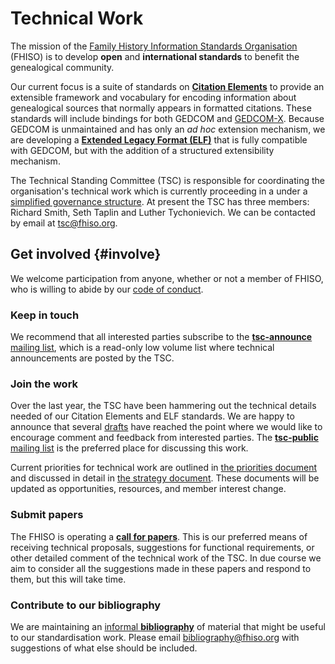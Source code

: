 Technical Work
==============

The mission of the [Family History Information Standards
Organisation](//fhiso.org) (FHISO) is to develop **open** and
**international standards** to benefit the genealogical community.

Our current focus is a suite of standards on [**Citation
Elements**](/drafts#cev) to provide an extensible framework and
vocabulary for encoding information about genealogical sources that
normally appears in formatted citations.  These standards will include
bindings for both GEDCOM and [GEDCOM-X](http://www.gedcomx.org/).
Because GEDCOM is unmaintained and has only an *ad hoc* extension
mechanism, we are developing a [**Extended Legacy Format
(ELF)**](/drafts#elf) that is fully compatible with GEDCOM, but
with the addition of a structured extensibility mechanism.

The Technical Standing Committee (TSC) is responsible for coordinating
the organisation's technical work which is currently proceeding in a
under a [simplified governance structure](/governance).  At present the
TSC has three members: Richard Smith, Seth Taplin and Luther Tychonievich.  We
can be contacted by email at [tsc@fhiso.org](mailto:tsc@fhiso.org).


Get involved {#involve}
------------

We welcome participation from anyone, whether or not a member of FHISO,
who is willing to abide by our [code of
conduct](http://fhiso.org/aboutfhiso/code-of-conduct/). 

### Keep in touch

We recommend that all interested parties subscribe to the
[**tsc-announce** mailing
list](http://fhiso.org/mailman/listinfo/tsc-announce_fhiso.org), which
is a read-only low volume list where technical announcements are posted
by the TSC.

### Join the work

Over the last year, the TSC have been hammering out the technical
details needed of our Citation Elements and ELF standards.  We are happy
to announce that several [drafts](/drafts) have reached the point where
we would like to encourage comment and feedback from interested parties.
The [**tsc-public** mailing list](tsc-public) is the preferred place for
discussing this work.

Current priorities for technical work are outlined in [the priorities
document](/priorities) and discussed in detail in [the strategy
document](/strategy).  These documents will be updated as opportunities,
resources, and member interest change.

### Submit papers

The FHISO is operating a [**call for papers**](cfps). This is our preferred
means of receiving technical proposals, suggestions for functional
requirements, or other detailed comment of the technical work of the TSC. In
due course we aim to consider all the suggestions made in these papers and
respond to them, but this will take time.

### Contribute to our bibliography

We are maintaining an [informal **bibliography**](/bibliography) of
material that might be useful to our standardisation work. Please email
[bibliography@fhiso.org](mailto:bibliography@fhiso.org) with suggestions
of what else should be included.
